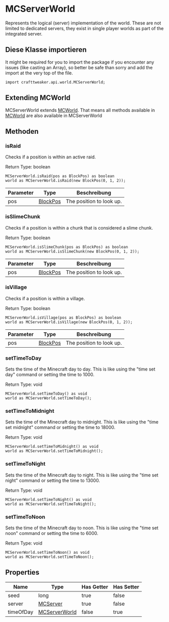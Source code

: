 # MCServerWorld

Represents the logical (server) implementation of the world. These are not limited to dedicated servers, they exist in single player worlds as part of the integrated server.

## Diese Klasse importieren

It might be required for you to import the package if you encounter any issues (like casting an Array), so better be safe than sorry and add the import at the very top of the file.
```zenscript
import crafttweaker.api.world.MCServerWorld;
```


## Extending MCWorld

MCServerWorld extends [MCWorld](/vanilla/api/world/MCWorld). That means all methods available in [MCWorld](/vanilla/api/world/MCWorld) are also available in MCServerWorld

## Methoden

### isRaid

Checks if a position is within an active raid.

Return Type: boolean

```zenscript
MCServerWorld.isRaid(pos as BlockPos) as boolean
world as MCServerWorld.isRaid(new BlockPos(0, 1, 2));
```

| Parameter | Type                                   | Beschreibung             |
| --------- | -------------------------------------- | ------------------------ |
| pos       | [BlockPos](/vanilla/api/util/BlockPos) | The position to look up. |


### isSlimeChunk

Checks if a position is within a chunk that is considered a slime chunk.

Return Type: boolean

```zenscript
MCServerWorld.isSlimeChunk(pos as BlockPos) as boolean
world as MCServerWorld.isSlimeChunk(new BlockPos(0, 1, 2));
```

| Parameter | Type                                   | Beschreibung             |
| --------- | -------------------------------------- | ------------------------ |
| pos       | [BlockPos](/vanilla/api/util/BlockPos) | The position to look up. |


### isVillage

Checks if a position is within a village.

Return Type: boolean

```zenscript
MCServerWorld.isVillage(pos as BlockPos) as boolean
world as MCServerWorld.isVillage(new BlockPos(0, 1, 2));
```

| Parameter | Type                                   | Beschreibung             |
| --------- | -------------------------------------- | ------------------------ |
| pos       | [BlockPos](/vanilla/api/util/BlockPos) | The position to look up. |


### setTimeToDay

Sets the time of the Minecraft day to day. This is like using the "time set day" command or setting the time to 1000.

Return Type: void

```zenscript
MCServerWorld.setTimeToDay() as void
world as MCServerWorld.setTimeToDay();
```

### setTimeToMidnight

Sets the time of the Minecraft day to midnight. This is like using the "time set midnight" command or setting the time to 18000.

Return Type: void

```zenscript
MCServerWorld.setTimeToMidnight() as void
world as MCServerWorld.setTimeToMidnight();
```

### setTimeToNight

Sets the time of the Minecraft day to night. This is like using the "time set night" command or setting the time to 13000.

Return Type: void

```zenscript
MCServerWorld.setTimeToNight() as void
world as MCServerWorld.setTimeToNight();
```

### setTimeToNoon

Sets the time of the Minecraft day to noon. This is like using the "time set noon" command or setting the time to 6000.

Return Type: void

```zenscript
MCServerWorld.setTimeToNoon() as void
world as MCServerWorld.setTimeToNoon();
```


## Properties

| Name      | Type                                              | Has Getter | Has Setter |
| --------- | ------------------------------------------------- | ---------- | ---------- |
| seed      | long                                              | true       | false      |
| server    | [MCServer](/vanilla/api/game/MCServer)            | true       | false      |
| timeOfDay | [MCServerWorld](/vanilla/api/world/MCServerWorld) | false      | true       |

